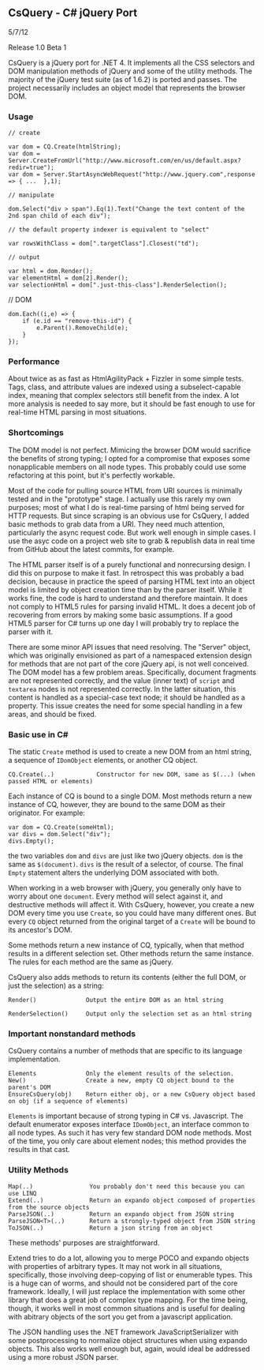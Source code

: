 ## CsQuery - C# jQuery Port

5/7/12

Release 1.0 Beta 1

CsQuery is a jQuery port for .NET 4. It implements all the CSS selectors and DOM manipulation methods of jQuery and some of the utility methods. The majority of the jQuery test suite (as of 1.6.2) is ported and passes. The project necessarily includes an object model that represents the browser DOM.

### Usage

    // create

    var dom = CQ.Create(htmlString);
    var dom = Server.CreateFromUrl("http://www.microsoft.com/en/us/default.aspx?redir=true");
    var dom = Server.StartAsyncWebRequest("http://www.jquery.com",response => { ...  },1);

    // manipulate

    dom.Select("div > span").Eq(1).Text("Change the text content of the 2nd span child of each div");

    // the default property indexer is equivalent to "select"
    
    var rowsWithClass = dom[".targetClass"].Closest("td");

    // output

    var html = dom.Render();
    var elementHtml = dom[2].Render();
    var selectionHtml = dom[".just-this-class"].RenderSelection();

   // DOM

    dom.Each((i,e) => {
        if (e.id == "remove-this-id") {
            e.Parent().RemoveChild(e);
        }
    });


### Performance

About twice as as fast as HtmlAgilityPack + Fizzler in some simple tests. Tags, class, and attribute values are indexed using a subselect-capable index, meaning that complex selectors still benefit from the index. A lot more analysis is needed to say more, but it should be fast enough to use for real-time HTML parsing in most situations.

### Shortcomings

The DOM model is not perfect. Mimicing the browser DOM would sacrifice the benefits of strong typing; I opted for a compromise that exposes some nonapplicable members on all node types. This probably could use some refactoring at this point, but it's perfectly workable.

Most of the code for pulling source HTML from URI sources is minimally tested and in the "prototype" stage. I actually use this rarely my own purposes; most of what I do is real-time parsing of html being served for HTTP requests. But since scraping is an obvious use for CsQuery, I added basic methods to grab data from a URI. They need much attention, particularly the async request code. But work well enough in simple cases. I use the asyc code on a project web site to grab & republish data in real time from GitHub about the latest commits, for example. 

The HTML parser itself is of a purely functional and nonrecursing design. I did this on purpose to make it fast. In retrospect this was probably a bad decision, because in practice the speed of parsing HTML text into an object model is limited by object creation time than by the parser itself. While it works fine, the code is hard to understand and therefore maintain. It does not comply to HTML5 rules for parsing invalid HTML. It does a decent job of recovering from errors by making some basic assumptions. If a good HTML5 parser for C# turns up one day I will probably try to replace the parser with it.

There are some minor API issues that need resolving. The "Server" object, which was originally envisioned as part of a namespaced extension design for methods that are not part of the core jQuery api, is not well conceived. The DOM model has a few problem areas. Specifically, document fragments are not represented correctly, and the value (inner text) of `script` and `textarea` nodes is not represented correctly. In the latter situation, this content is handled as a special-case text node; it should be handled as a property. This issue creates the need for some special handling in a few areas, and should be fixed.


### Basic use in C#

The static `Create` method is used to create a new DOM from an html string, a sequence of `IDomObject` elements, or another CQ object.

    CQ.Create(..)            Constructor for new DOM, same as $(...) (when passed HTML or elements)

Each instance of CQ is bound to a single DOM. Most methods return a new instance of CQ, however, they are bound to the same DOM as their originator. For example:

    var dom = CQ.Create(someHtml);
    var divs = dom.Select("div");
    divs.Empty();

the two variables `dom` and `divs` are just like two jQuery objects. `dom` is the same as `$(document)`. `divs` is the result of a selector, of course. The final `Empty` statement alters the underlying DOM associated with both. 

When working in a web browser with jQuery, you generally only have to worry about one `document`. Every method will select against it, and destructive methods will affect it. With CsQuery, however, you create a new DOM every time you use `Create`, so you could have many different ones. But every `CQ` object returned from the original target of a `Create` will be bound to its ancestor's DOM.

Some methods return a new instance of CQ, typically, when that method results in a different selection set. Other methods return the same instance. The rules for each method are the same as jQuery.

CsQuery also adds methods to return its contents (either the full DOM, or just the selection) as a string:

    Render()              Output the entire DOM as an html string

    RenderSelection()     Output only the selection set as an html string


### Important nonstandard methods

CsQuery contains a number of methods that are specific to its language implementation.

    Elements              Only the element results of the selection.
    New()                 Create a new, empty CQ object bound to the parent's DOM
	EnsureCsQuery(obj)    Return either obj, or a new CsQuery object based on obj (if a sequence of elements)

`Elements` is important because of strong typing in C# vs. Javascript. The default enumerator exposes interface `IDomObject`, an interface common to all node types. As such it has very few standard DOM node methods. Most of the time, you only care about element nodes; this method provides the results in that cast.

### Utility Methods

    Map(..)                You probably don't need this because you can use LINQ
    Extend(..)             Return an expando object composed of properties from the source objects
    ParseJSON(..)          Return an expando object from JSON string
    ParseJSON<T>(..)       Return a strongly-typed object from JSON string
    ToJSON(..)             Return a json string from an object

These methods' purposes are straightforward.

Extend tries to do a lot, allowing you to merge POCO and expando objects with properties of arbitrary types. It may not work in all situations, specifically, those involving deep-copying of list or enumerable types. This is a huge can of worms, and should not be considered part of the core framework. Ideally, I will just replace the implementation with some other library that does a great job of complex type mapping. For the time being, though, it works well in most common situations and is useful for dealing with abitrary objects of the sort you get from a javascript application. 

The JSON handling uses the .NET framework JavaScriptSerializer with some postprocessing to normalize object structures when using expando objects. This also works well enough but, again, would ideal be addressed using a more robust JSON parser.

